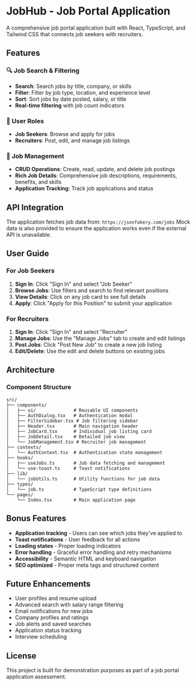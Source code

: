 # JobHub - Job Portal Application

A comprehensive job portal application built with React, TypeScript, and Tailwind CSS that connects job seekers with recruiters.

## Features

### 🔍 Job Search & Filtering
- **Search**: Search jobs by title, company, or skills
- **Filter**: Filter by job type, location, and experience level
- **Sort**: Sort jobs by date posted, salary, or title
- **Real-time filtering** with job count indicators

### 👥 User Roles
- **Job Seekers**: Browse and apply for jobs
- **Recruiters**: Post, edit, and manage job listings

### 💼 Job Management
- **CRUD Operations**: Create, read, update, and delete job postings
- **Rich Job Details**: Comprehensive job descriptions, requirements, benefits, and skills
- **Application Tracking**: Track job applications and status

## API Integration
The application fetches job data from: `https://jsonfakery.com/jobs`
Mock data is also provided to ensure the application works even if the external API is unavailable.

## User Guide

### For Job Seekers
1. **Sign In**: Click "Sign In" and select "Job Seeker"
2. **Browse Jobs**: Use filters and search to find relevant positions
3. **View Details**: Click on any job card to see full details
4. **Apply**: Click "Apply for this Position" to submit your application

### For Recruiters
1. **Sign In**: Click "Sign In" and select "Recruiter"
2. **Manage Jobs**: Use the "Manage Jobs" tab to create and edit listings
3. **Post Jobs**: Click "Post New Job" to create a new job listing
4. **Edit/Delete**: Use the edit and delete buttons on existing jobs

## Architecture

### Component Structure
```
src/
├── components/
│   ├── ui/              # Reusable UI components
│   ├── AuthDialog.tsx   # Authentication modal
│   ├── FilterSidebar.tsx # Job filtering sidebar
│   ├── Header.tsx       # Main navigation header
│   ├── JobCard.tsx      # Individual job listing card
│   ├── JobDetail.tsx    # Detailed job view
│   └── JobManagement.tsx # Recruiter job management
├── contexts/
│   └── AuthContext.tsx  # Authentication state management
├── hooks/
│   ├── useJobs.ts       # Job data fetching and management
│   └── use-toast.ts     # Toast notifications
├── lib/
│   └── jobUtils.ts      # Utility functions for job data
├── types/
│   └── job.ts           # TypeScript type definitions
└── pages/
    └── Index.tsx        # Main application page
```

## Bonus Features

- **Application tracking** - Users can see which jobs they've applied to
- **Toast notifications** - User feedback for all actions
- **Loading states** - Proper loading indicators
- **Error handling** - Graceful error handling and retry mechanisms
- **Accessibility** - Semantic HTML and keyboard navigation
- **SEO optimized** - Proper meta tags and structured content

## Future Enhancements

- User profiles and resume upload
- Advanced search with salary range filtering
- Email notifications for new jobs
- Company profiles and ratings
- Job alerts and saved searches
- Application status tracking
- Interview scheduling

## License

This project is built for demonstration purposes as part of a job portal application assessment.
